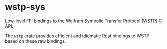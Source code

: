 # wstp-sys

Low-level FFI bindings to the Wolfram Symbolic Transfer Protocol (WSTP) C API.

The [`wstp`](https://crates.io/crates/wstp) crate provides efficient and idiomatic Rust
bindings to WSTP based on these raw bindings.
